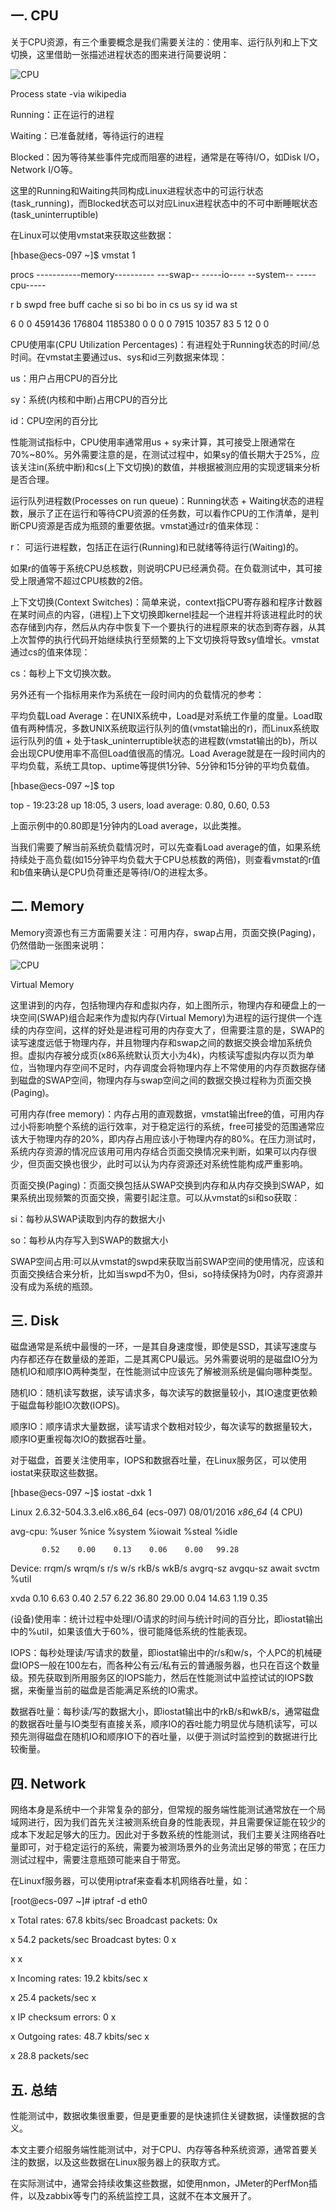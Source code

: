 ## 一. CPU

关于CPU资源，有三个重要概念是我们需要关注的：使用率、运行队列和上下文切换，这里借助一张描述进程状态的图来进行简要说明：

![CPU](https://ftvbftvbq.github.io/images/CPU.png)

Process state -via wikipedia

Running：正在运行的进程

Waiting：已准备就绪，等待运行的进程

Blocked：因为等待某些事件完成而阻塞的进程，通常是在等待I/O，如Disk I/O，Network I/O等。

这里的Running和Waiting共同构成Linux进程状态中的可运行状态(task_running)，而Blocked状态可以对应Linux进程状态中的不可中断睡眠状态(task_uninterruptible)

在Linux可以使用vmstat来获取这些数据：

[hbase@ecs-097 ~]$ vmstat 1

procs -----------memory---------- ---swap-- -----io---- --system-- -----cpu-----

r  b   swpd   free       buff      cache     si   so    bi    bo   in   cs       us sy id wa st

6  0      0 4591436 176804 1185380    0    0     0     0 7915 10357 83  5 12  0  0

CPU使用率(CPU Utilization Percentages)：有进程处于Running状态的时间/总时间。在vmstat主要通过us、sys和id三列数据来体现：

us：用户占用CPU的百分比

sy：系统(内核和中断)占用CPU的百分比

id：CPU空闲的百分比

性能测试指标中，CPU使用率通常用us + sy来计算，其可接受上限通常在70%~80%。另外需要注意的是，在测试过程中，如果sy的值长期大于25%，应该关注in(系统中断)和cs(上下文切换)的数值，并根据被测应用的实现逻辑来分析是否合理。

运行队列进程数(Processes on run queue)：Running状态 + Waiting状态的进程数，展示了正在运行和等待CPU资源的任务数，可以看作CPU的工作清单，是判断CPU资源是否成为瓶颈的重要依据。vmstat通过r的值来体现：

r： 可运行进程数，包括正在运行(Running)和已就绪等待运行(Waiting)的。

如果r的值等于系统CPU总核数，则说明CPU已经满负荷。在负载测试中，其可接受上限通常不超过CPU核数的2倍。

上下文切换(Context Switches)：简单来说，context指CPU寄存器和程序计数器在某时间点的内容，(进程)上下文切换即kernel挂起一个进程并将该进程此时的状态存储到内存，然后从内存中恢复下一个要执行的进程原来的状态到寄存器，从其上次暂停的执行代码开始继续执行至频繁的上下文切换将导致sy值增长。vmstat通过cs的值来体现：

cs：每秒上下文切换次数。

另外还有一个指标用来作为系统在一段时间内的负载情况的参考：

平均负载Load Average：在UNIX系统中，Load是对系统工作量的度量。Load取值有两种情况，多数UNIX系统取运行队列的值(vmstat输出的r)，而Linux系统取运行队列的值 + 处于task_uninterruptible状态的进程数(vmstat输出的b)，所以会出现CPU使用率不高但Load值很高的情况。Load Average就是在一段时间内的平均负载，系统工具top、uptime等提供1分钟、5分钟和15分钟的平均负载值。

[hbase@ecs-097 ~]$ top

top - 19:23:28 up 18:05,  3 users,  load average: 0.80, 0.60, 0.53

上面示例中的0.80即是1分钟内的Load average，以此类推。

当我们需要了解当前系统负载情况时，可以先查看Load average的值，如果系统持续处于高负载(如15分钟平均负载大于CPU总核数的两倍)，则查看vmstat的r值和b值来确认是CPU负荷重还是等待I/O的进程太多。

## 二. Memory

Memory资源也有三方面需要关注：可用内存，swap占用，页面交换(Paging)，仍然借助一张图来说明：

![CPU](https://ftvbftvbq.github.io/images/MEM.jpg)

Virtual Memory

这里讲到的内存，包括物理内存和虚拟内存，如上图所示，物理内存和硬盘上的一块空间(SWAP)组合起来作为虚拟内存(Virtual Memory)为进程的运行提供一个连续的内存空间，这样的好处是进程可用的内存变大了，但需要注意的是，SWAP的读写速度远低于物理内存，并且物理内存和swap之间的数据交换会增加系统负担。虚拟内存被分成页(x86系统默认页大小为4k)，内核读写虚拟内存以页为单位，当物理内存空间不足时，内存调度会将物理内存上不常使用的内存页数据存储到磁盘的SWAP空间，物理内存与swap空间之间的数据交换过程称为页面交换(Paging)。

可用内存(free memory)：内存占用的直观数据，vmstat输出free的值，可用内存过小将影响整个系统的运行效率，对于稳定运行的系统，free可接受的范围通常应该大于物理内存的20%，即内存占用应该小于物理内存的80%。在压力测试时，系统内存资源的情况应该用可用内存结合页面交换情况来判断，如果可以内存很少，但页面交换也很少，此时可以认为内存资源还对系统性能构成严重影响。

页面交换(Paging)：页面交换包括从SWAP交换到内存和从内存交换到SWAP，如果系统出现频繁的页面交换，需要引起注意。可以从vmstat的si和so获取：

si：每秒从SWAP读取到内存的数据大小

so：每秒从内存写入到SWAP的数据大小

SWAP空间占用:可以从vmstat的swpd来获取当前SWAP空间的使用情况，应该和页面交换结合来分析，比如当swpd不为0，但si，so持续保持为0时，内存资源并没有成为系统的瓶颈。

## 三. Disk

磁盘通常是系统中最慢的一环，一是其自身速度慢，即使是SSD，其读写速度与内存都还存在数量级的差距，二是其离CPU最远。另外需要说明的是磁盘IO分为随机IO和顺序IO两种类型，在性能测试中应该先了解被测系统是偏向哪种类型。

随机IO：随机读写数据，读写请求多，每次读写的数据量较小，其IO速度更依赖于磁盘每秒能IO次数(IOPS)。

顺序IO：顺序请求大量数据，读写请求个数相对较少，每次读写的数据量较大，顺序IO更重视每次IO的数据吞吐量。

对于磁盘，首要关注使用率，IOPS和数据吞吐量，在Linux服务区，可以使用iostat来获取这些数据。

[hbase@ecs-097 ~]$ iostat -dxk 1

Linux 2.6.32-504.3.3.el6.x86_64 (ecs-097)     08/01/2016     _x86_64_    (4 CPU)

avg-cpu:  %user   %nice %system %iowait  %steal   %idle

           0.52    0.00    0.13    0.06    0.00   99.28

Device:         rrqm/s   wrqm/s     r/s     w/s    rkB/s    wkB/s avgrq-sz avgqu-sz   await  svctm  %util

xvda              0.10     6.63          0.40    2.57   6.22    36.80    29.00        0.04       14.63   1.19     0.35

(设备)使用率：统计过程中处理I/O请求的时间与统计时间的百分比，即iostat输出中的%util，如果该值大于60%，很可能降低系统的性能表现。

IOPS：每秒处理读/写请求的数量，即iostat输出中的r/s和w/s，个人PC的机械硬盘IOPS一般在100左右，而各种公有云/私有云的普通服务器，也只在百这个数量级。预先获取到所用服务区的IOPS能力，然后在性能测试中监控试试的IOPS数据，来衡量当前的磁盘是否能满足系统的IO需求。

数据吞吐量：每秒读/写的数据大小，即iostat输出中的rkB/s和wkB/s，通常磁盘的数据吞吐量与IO类型有直接关系，顺序IO的吞吐能力明显优与随机读写，可以预先测得磁盘在随机IO和顺序IO下的吞吐量，以便于测试时监控到的数据进行比较衡量。

## 四. Network

网络本身是系统中一个非常复杂的部分，但常规的服务端性能测试通常放在一个局域网进行，因为我们首先关注被测系统自身的性能表现，并且需要保证能在较少的成本下发起足够大的压力。因此对于多数系统的性能测试，我们主要关注网络吞吐量即可，对于稳定运行的系统，需要为被测场景外的业务流出足够的带宽；在压力测试过程中，需要注意瓶颈可能来自于带宽。

在Linuxf服务器，可以使用iptraf来查看本机网络吞吐量，如：

[root@ecs-097 ~]# iptraf -d eth0

x Total rates:         67.8 kbits/sec        Broadcast packets:            0x

x                      54.2 packets/sec      Broadcast bytes:              0                                                                                                                x

x                                                                                                                                                                                           x

x Incoming rates:      19.2 kbits/sec                                                                                                                                                       x

x                      25.4 packets/sec                                                                                                                                                     x

x                                            IP checksum errors:           0                                                                                                                x

x Outgoing rates:      48.7 kbits/sec                                                                                                                                                       x

x                      28.8 packets/sec

## 五. 总结

性能测试中，数据收集很重要，但是更重要的是快速抓住关键数据，读懂数据的含义。

本文主要介绍服务端性能测试中，对于CPU、内存等各种系统资源，通常首要关注的数据，以及这些数据在Linux服务器上的获取方式。

在实际测试中，通常会持续收集这些数据，如使用nmon，JMeter的PerfMon插件，以及zabbix等专门的系统监控工具，这就不在本文展开了。

